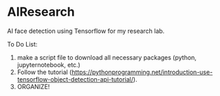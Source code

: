 # AIResearch
AI face detection using Tensorflow for my research lab.

To Do List:
1. make a script file to download all necessary packages (python, jupyternotebook, etc.)
2. Follow the tutorial (https://pythonprogramming.net/introduction-use-tensorflow-object-detection-api-tutorial/).
3. ORGANIZE!
